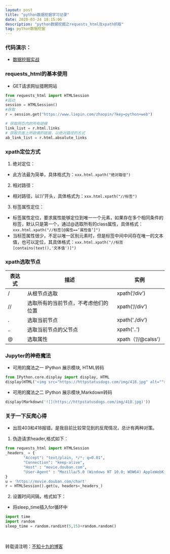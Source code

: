 ```yaml
---
layout: post
title: "python数据挖掘学习记录"
date: 2020-03-24 18:15:06
description: "python数据挖掘之requests_html及xpath抓取"
tag: python数据挖掘
---
```


### 代码演示：

- [数据挖掘实战](https://github.com/FishingFires/FishingFires.github.io)

### requests_html的基本使用
- GET请求网址猎聘网站

```python
from requests_html import HTMLSession
#启动
session = HTMLSession()
#获取
r = session.get("https://www.liepin.com/zhaopin/?key=python+web")

# 获取网页内的所有链接
link_list = r.html.links
# 获取页面上所欲偶的链接，以绝对路径的方式
ab_link_list = r.html.absolute_links
```
### xpath定位方式

1. 绝对定位：
- 此方法最为简单，具体格式为：`xxx.html.xpath("绝对路径")`
2. 相对路径：
- 相对路径，以‘//’开头，具体格式为：`xxx.html.xpath("//标签")`
3. 标签属性定位：
- 标签属性定位，要求属性能够定位到唯一一个元素，如果存在多个相同条件的标签，默认只是第一个，通过@选取所有的class属性，具体格式：`xxx.html.xpath("//标签[@属性==‘属性值’]")`
- 当标签属性很少，不足以唯一区别元素时，但是标签中间中间存在唯一的文本值，也可以定位，其具体格式：`xxx.html.xpath("//标签[contains(text(),'文本值')]") `

### xpath选取节点

|  表达式   | 描述  |  实例   |
|  ----  | ----  |  ----  |
| /  | 从根节点选取 | xpath(‘/div’)  |
| //  | 选取所有的当前节点，不考虑他们的位置 | xpath(‘//div’)  |
| .  | 选取当前节点 | xpath(‘./div’)  |
| ..  | 选取当前节点的父节点 | xpath(‘..’)  |
| @  | 选取属性 | xpath（’//@calss’） |

### Jupyter的神奇魔法

- 可用的魔法之一 IPython 展示模块, HTML转码

```python
from IPython.core.display import display, HTML
display(HTML('<img src="https://httpstatusdogs.com/img/418.jpg" alt="">'))
```
- 可用的魔法之二 IPython 展示模块,Markdown转码

```python
display(Markdown('![](https://httpstatusdogs.com/img/418.jpg)'))
```

### 关于一下反爬心得

- 出现403和418报错，是我目前比较常见到的反爬情况，总计有两种对策。

1. 伪造请求header,格式如下：

```python
from requests_html import HTMLSession
_headers_ = {
        "Accept": "text/plain, */*; q=0.01",
        "Connection": "keep-alive",
        "Host" : "movie.douban.com",
        "User-Agent" : "Mozilla/5.0 (Windows NT 10.0; WOW64) AppleWebKit/537.36 (KHTML, like Gecko) Chrome/62.0.3250.0 Iron Safari/537.36",
}
u = 'https://movie.douban.com/chart'
r = HTMLSession().get(u, headers=_headers_)
```

2. 设置时间间隔，格式如下：

- 将sleep_time插入for循环中

```python
import time
import random
sleep_time = random.randint(5,15)+random.random()
```
<br>

转载请注明：[不知十九的博客](http://FishingFires.github.io)
